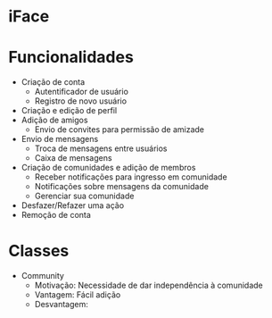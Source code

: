 # iFace

# Funcionalidades

- Criação de conta
    - Autentificador de usuário
    - Registro de novo usuário
- Criação e edição de perfil
- Adição de amigos
    - Envio de convites para permissão de amizade
- Envio de mensagens
    - Troca de mensagens entre usuários
    - Caixa de mensagens
- Criação de comunidades e adição de membros
    - Receber notificações para ingresso em comunidade
    - Notificações sobre mensagens da comunidade
    - Gerenciar sua comunidade
- Desfazer/Refazer uma ação
- Remoção de conta

# Classes

- Community
    - Motivação:  Necessidade de dar independência à comunidade
    - Vantagem: Fácil adição
    - Desvantagem:



